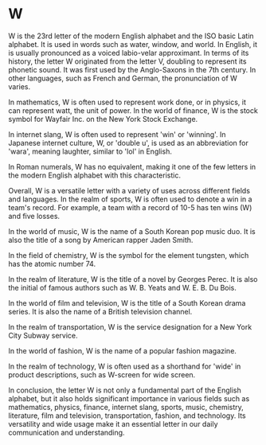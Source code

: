 # W

W is the 23rd letter of the modern English alphabet and the ISO basic Latin alphabet. It is used in words such as water, window, and world. In English, it is usually pronounced as a voiced labio-velar approximant. In terms of its history, the letter W originated from the letter V, doubling to represent its phonetic sound. It was first used by the Anglo-Saxons in the 7th century. In other languages, such as French and German, the pronunciation of W varies.

In mathematics, W is often used to represent work done, or in physics, it can represent watt, the unit of power. In the world of finance, W is the stock symbol for Wayfair Inc. on the New York Stock Exchange. 

In internet slang, W is often used to represent 'win' or 'winning'. In Japanese internet culture, W, or 'double u', is used as an abbreviation for 'wara', meaning laughter, similar to 'lol' in English. 

In Roman numerals, W has no equivalent, making it one of the few letters in the modern English alphabet with this characteristic. 

Overall, W is a versatile letter with a variety of uses across different fields and languages. In the realm of sports, W is often used to denote a win in a team's record. For example, a team with a record of 10-5 has ten wins (W) and five losses. 

In the world of music, W is the name of a South Korean pop music duo. It is also the title of a song by American rapper Jaden Smith. 

In the field of chemistry, W is the symbol for the element tungsten, which has the atomic number 74. 

In the realm of literature, W is the title of a novel by Georges Perec. It is also the initial of famous authors such as W. B. Yeats and W. E. B. Du Bois. 

In the world of film and television, W is the title of a South Korean drama series. It is also the name of a British television channel. 

In the realm of transportation, W is the service designation for a New York City Subway service. 

In the world of fashion, W is the name of a popular fashion magazine. 

In the realm of technology, W is often used as a shorthand for 'wide' in product descriptions, such as W-screen for wide screen. 

In conclusion, the letter W is not only a fundamental part of the English alphabet, but it also holds significant importance in various fields such as mathematics, physics, finance, internet slang, sports, music, chemistry, literature, film and television, transportation, fashion, and technology. Its versatility and wide usage make it an essential letter in our daily communication and understanding.
